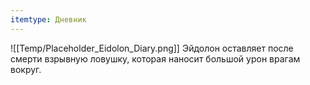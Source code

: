 ```yaml
---
itemtype: Дневник
---
```

![[Temp/Placeholder_Eidolon_Diary.png]]
Эйдолон оставляет после смерти взрывную ловушку, которая наносит большой урон врагам вокруг.
